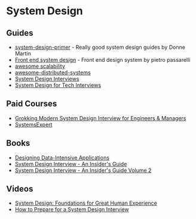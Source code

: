 # System Design


## Guides

- [system-design-primer](https://github.com/donnemartin/system-design-primer) - Really good system design guides by Donne Martin
- [Front end system design](https://pietropassarelli.com/front-end-system-design.html) - Front end design system by pietro passarelli
- [awesome scalability](https://github.com/binhnguyennus/awesome-scalability)
- [awesome-distributed-systems](https://github.com/theanalyst/awesome-distributed-systems)
- [System Design Interviews](https://github.com/DreamOfTheRedChamber/system-design-interviews)
- [System Design for Tech Interviews](https://www.hiredintech.com/courses/system-design)

## Paid Courses

- [Grokking Modern System Design Interview for Engineers & Managers](https://www.educative.io/courses/grokking-modern-system-design-interview-for-engineers-managers)
- [SystemsExpert](https://www.algoexpert.io/systems/product)

## Books

- [Designing Data-Intensive Applications](https://www.goodreads.com/book/show/23463279-designing-data-intensive-applications)
- [System Design Interview - An Insider's Guide](https://www.goodreads.com/book/show/54109255-system-design-interview-an-insider-s-guide)
- [System Design Interview - An Insider's Guide Volume 2](https://www.goodreads.com/book/show/60631342-system-design-interview-an-insider-s-guide)

## Videos

- [System Design: Foundations for Great Human Experience](https://www.youtube.com/watch?v=n17V0G9X2zw)
- [How to Prepare for a System Design Interview](https://www.youtube.com/watch?v=v20cBCW433s)
